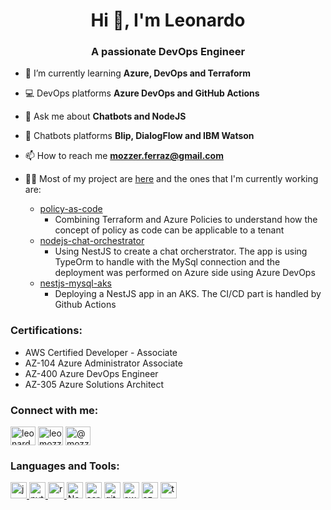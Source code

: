 <h1 align="center">Hi 👋, I'm Leonardo</h1>
<h3 align="center">A passionate DevOps Engineer</h3>

- 🌱 I’m currently learning **Azure, DevOps and Terraform**

- 💻 DevOps platforms **Azure DevOps and GitHub Actions**

- 💬 Ask me about **Chatbots and NodeJS**

- 🤖 Chatbots platforms **Blip, DialogFlow and IBM Watson**

- 📫 How to reach me **mozzer.ferraz@gmail.com**

- 👨‍💻 Most of my project are <a href="https://github.com/leomozzer?tab=repositories" target="blank">here</a> and the ones that I'm currently working are:
  - [policy-as-code](https://github.com/leomozzer/policy-as-code)
    - Combining Terraform and Azure Policies to understand how the concept of policy as code can be applicable to a tenant
  - [nodejs-chat-orchestrator](https://github.com/leomozzer/nodejs-chat-orchestrator)
    - Using NestJS to create a chat orcherstrator. The app is using TypeOrm to handle with the MySql connection and the deployment was performed on Azure side using Azure DevOps
  - [nestjs-mysql-aks](https://github.com/leomozzer/nestjs-mysql-aks)
    - Deploying a NestJS app in an AKS. The CI/CD part is handled by Github Actions

<h3 align="left">Certifications:</h3>

- AWS Certified Developer - Associate
- AZ-104 Azure Administrator Associate
- AZ-400 Azure DevOps Engineer
- AZ-305 Azure Solutions Architect

<p align="left">
<h3 align="left">Connect with me:</h3>
<a href="https://linkedin.com/in/leonardo-mozzer-ferraz-de-souza-3904b3120" target="blank"><img align="center" src="https://cdn.jsdelivr.net/npm/simple-icons@3.0.1/icons/linkedin.svg" alt="leonardo-mozzer-ferraz-de-souza-3904b3120" height="30" width="40" /></a>
<a href="https://instagram.com/leomozzer" target="blank"><img align="center" src="https://cdn.jsdelivr.net/npm/simple-icons@3.0.1/icons/instagram.svg" alt="leomozzer" height="30" width="40" /></a>
<a href="https://medium.com/@mozzer.ferraz" target="blank"><img align="center" src="https://cdn.jsdelivr.net/npm/simple-icons@3.0.1/icons/medium.svg" alt="@mozzer.ferraz" height="30" width="40" /></a>
</p>

<h3 align="left">Languages and Tools:</h3>
<p align="left"> 
  <a href="https://developer.mozilla.org/pt-BR/docs/Web/JavaScript" target="_blank"> <img alt="javascript" width="26px" src="https://img.icons8.com/color/240/000000/javascript.png" /> </a>
  <a href="https://www.python.org/" target="_blank"> <img alt="python" width="26px" src="https://img.icons8.com/color/240/000000/python.png"> </a>
  <a href="https://reactjs.org/" target="_blank"> <img alt="react" width="26px" src="https://img.icons8.com/color/240/000000/react-native.png" /> </a>
  <a href="http://nodejs.org/" target="_blank"> <img alt="Node.js" width="26px" src="https://img.icons8.com/color/240/000000/nodejs.png"></a>
  <a href="https://www.serverless.com/" target="_blank"> <img alt="serverless" width="26px" src="https://assets-global.website-files.com/60acbb950c4d6606963e1fed/60acbb950c4d66854e3e2013_logo%20serverless%20dark.svg"></a>
  <a href="https://github.com/" target="_blank"> <img alt="github" width="26px" src="https://img.icons8.com/ios-glyphs/240/000000/github.png"></a>
  <a href="https://aws.amazon.com/" target="_blank"> <img alt="aws" width="26px" src="https://img.icons8.com/windows/32/000000/amazon-web-services.png"></a>
  <a href="https://portal.azure.com/" target="_blank"> <img alt="azure" width="26px" src="https://img.icons8.com/color/48/000000/azure-1.png"></a>
  <a href="https://www.terraform.io/" target="_blank"> <img alt="terraform" width="26px" src="https://img.icons8.com/color/240/000000/terraform.png"></a>
</p>
